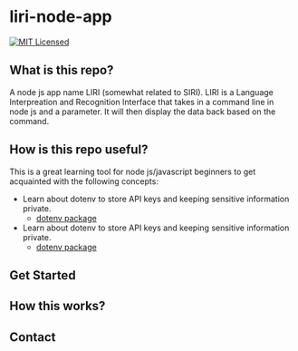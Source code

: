 # liri-node-app
[![MIT Licensed](https://img.shields.io/badge/license-MIT-blue.svg)](LICENSE)


## What is this repo?
A node js app name LIRI (somewhat related to SIRI). LIRI is a Language Interpreation and Recognition Interface that takes in a command line in node js and a parameter. It will then display the data back based on the command.

## How is this repo useful?
This is a great learning tool for node js/javascript beginners to get acquainted with the following concepts:
  * Learn about dotenv to store API keys and keeping sensitive information private.
    * [dotenv package](https://www.npmjs.com/package/dotenv)
  * Learn about dotenv to store API keys and keeping sensitive information private.
    * [dotenv package](https://www.npmjs.com/package/dotenv)

## Get Started

## How this works?

## Contact

